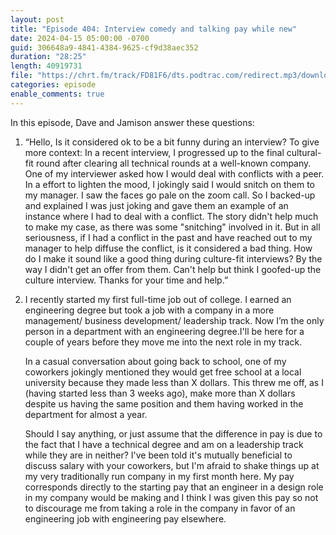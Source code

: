 ```yaml
---
layout: post
title: "Episode 404: Interview comedy and talking pay while new"
date: 2024-04-15 05:00:00 -0700
guid: 306648a9-4841-4384-9625-cf9d38aec352
duration: "28:25"
length: 40919731
file: "https://chrt.fm/track/FD81F6/dts.podtrac.com/redirect.mp3/download.softskills.audio/sse-404.mp3"
categories: episode
enable_comments: true
---
```


In this episode, Dave and Jamison answer these questions:

1. “Hello,
   Is it considered ok to be a bit funny during an interview?
   To give more context:
   In a recent interview, I progressed up to the final cultural-fit round after clearing all technical rounds at a well-known company.
   One of my interviewer asked how I would deal with conflicts with a peer. In a effort to lighten the mood, I jokingly said I would snitch on them to my manager. I saw the faces go pale on the zoom call. So I backed-up and explained I was just joking and gave them an example of an instance where I had to deal with a conflict. The story didn't help much to make my case, as there was some "snitching" involved in it.
   But in all seriousness, if I had a conflict in the past and have reached out to my manager to help diffuse the conflict, is it considered a bad thing. How do I make it sound like a good thing during culture-fit interviews?
   By the way I didn't get an offer from them. Can't help but think I goofed-up the culture interview.
   Thanks for your time and help.”

2. I recently started my first full-time job out of college. I earned an engineering degree but took a job with a company in a more management/ business development/ leadership track. Now I’m the only person in a department with an engineering degree.I'll be here for a couple of years before they move me into the next role in my track.
   
   In a casual conversation about going back to school, one of my coworkers jokingly mentioned they would get free school at a local university because they made less than X dollars. This threw me off, as I (having started less than 3 weeks ago), make more than X dollars despite us having the same position and them having worked in the department for almost a year.
   
   Should I say anything, or just assume that the difference in pay is due to the fact that I have a technical degree and am on a leadership track while they are in neither? I've been told it's mutually beneficial to discuss salary with your coworkers, but I'm afraid to shake things up at my very traditionally run company in my first month here. My pay corresponds directly to the starting pay that an engineer in a design role in my company would be making and I think I was given this pay so not to discourage me from taking a role in the company in favor of an engineering job with engineering pay elsewhere.

